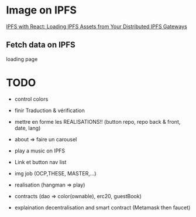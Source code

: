 # Image on IPFS

[IPFS with React: Loading IPFS Assets from Your Distributed IPFS Gateways](https://rossbulat.medium.com/ipfs-with-react-loading-ipfs-assets-from-your-distributed-ipfs-gateways-fc601c8307bf)

## Fetch data on IPFS

loading page

# TODO

- control colors
- finir Traduction & vérification
- mettre en forme les REALISATIONS!! (button repo, repo back & front, date, lang)
- about => faire un carousel
- play a music on IPFS

- Link et button nav list

- img job (OCP,THESE, MASTER,...)
- realisation (hangman => play)
- contracts (dao => color(ownable), erc20, guestBook)
- explaination decentralisation and smart contract (Metamask then faucet)
